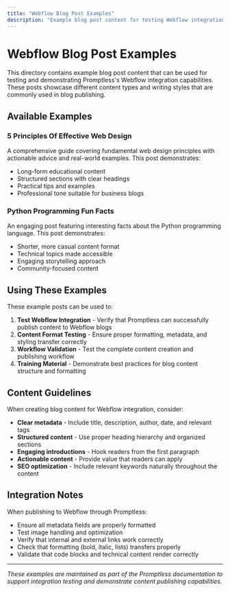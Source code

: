 ```yaml
---
title: "Webflow Blog Post Examples"
description: "Example blog post content for testing Webflow integration capabilities"
---
```


# Webflow Blog Post Examples

This directory contains example blog post content that can be used for testing and demonstrating Promptless's Webflow integration capabilities. These posts showcase different content types and writing styles that are commonly used in blog publishing.

## Available Examples

### 5 Principles Of Effective Web Design
A comprehensive guide covering fundamental web design principles with actionable advice and real-world examples. This post demonstrates:
- Long-form educational content
- Structured sections with clear headings
- Practical tips and examples
- Professional tone suitable for business blogs

### Python Programming Fun Facts
An engaging post featuring interesting facts about the Python programming language. This post demonstrates:
- Shorter, more casual content format
- Technical topics made accessible
- Engaging storytelling approach
- Community-focused content

## Using These Examples

These example posts can be used to:

1. **Test Webflow Integration** - Verify that Promptless can successfully publish content to Webflow blogs
2. **Content Format Testing** - Ensure proper formatting, metadata, and styling transfer correctly
3. **Workflow Validation** - Test the complete content creation and publishing workflow
4. **Training Material** - Demonstrate best practices for blog content structure and formatting

## Content Guidelines

When creating blog content for Webflow integration, consider:

- **Clear metadata** - Include title, description, author, date, and relevant tags
- **Structured content** - Use proper heading hierarchy and organized sections
- **Engaging introductions** - Hook readers from the first paragraph
- **Actionable content** - Provide value that readers can apply
- **SEO optimization** - Include relevant keywords naturally throughout the content

## Integration Notes

When publishing to Webflow through Promptless:
- Ensure all metadata fields are properly formatted
- Test image handling and optimization
- Verify that internal and external links work correctly
- Check that formatting (bold, italic, lists) transfers properly
- Validate that code blocks and technical content render correctly

---

*These examples are maintained as part of the Promptless documentation to support integration testing and demonstrate content publishing capabilities.*